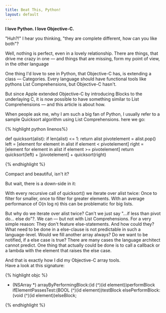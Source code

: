 ```yaml
---
title: Beat This, Python!
layout: default
---
```


**I love Python. I love Objective-C.**

"Huh?!" I hear you thinking, "they are complete different, how can you like both"?

Well, nothing is perfect, even in a lovely relationship.
There are things, that drive me crazy in one — and things that are missing, form my point of view, in the other language

One thing I'd love to see in Python, that Objective-C has, is extending a class — Categories.
Every language should have functional tools like pythons List Comprehensions, but Objective-C hasn't.

But since Apple extended Objective-C by introducing Blocks to the underlaying C, it is now possible to have something similar to List Comprehensions — and this article is about how.
<!--break-->
When people ask me, why I am such a big fan of Python, I usually refer to a sample Quicksort algorithm using List Comprehensions.
here we go:


{% highlight python linenos%}

def quicksort(alist):
  if len(alist) <= 1: return alist
    pivotelement = alist.pop()
        left  = [element for element in alist if element < pivotelement]
        right = [element for element in alist if element >= pivotelement]
  return quicksort(left) + [pivotelement] + quicksort(right)

{% endhighlight %}


Compact and beautiful, isn't it?

But wait, there is a down-side in it:

With every recursive call of quicksort() we iterate over alist twice: Once to filter for smaller, once to filter for greater elements. With an average performance of O(n log n) this can be problematic for big lists.

But why do we iterate over alist twice? Can't we just say "…if less than pivot do… else do"?. We can — but not with List Comprehensions. For a very simple reason: They don't feature else-statements. And how could they? What need to be done in a else-clause is not predictable in such a language-level. Would we fill another array always? Do we want to be notified, if a else case is true? There are many cases the language architect cannot predict. One thing that actually could be done is to call a callback or a lambda with the element that raises the else case.

And that is exactly how I did my Objective-C array tools.  
Have a look at this signature:

{% highlight objc %}



- (NSArray *) arrayByPerformingBlock:(id   (^)(id element))performBlock
                 ifElementPassesTest:(BOOL (^)(id element))testBlock
                    elsePerformBlock:(void (^)(id element))elseBlock;

{% endhighlight %}
